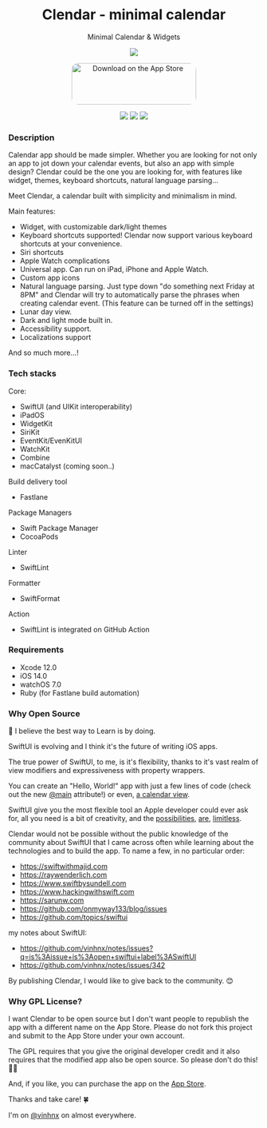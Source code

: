 <h1 align="center">
Clendar - minimal calendar
</h1>
<p align="center">Minimal Calendar & Widgets</p>

<p align="center"><img src="https://is3-ssl.mzstatic.com/image/thumb/Purple124/v4/0f/4d/31/0f4d3185-cf37-c985-4631-a5b14b72dba0/AppIcon-0-1x_U007emarketing-0-10-0-85-220.png/230x0w.webp"></p>

<p align="center"><a href="https://apps.apple.com/us/app/clendar-a-calendar-app/id1548102041?itsct=apps_box&amp;itscg=30200" style="display: inline-block; overflow: hidden; border-top-left-radius: 13px; border-top-right-radius: 13px; border-bottom-right-radius: 13px; border-bottom-left-radius: 13px; width: 250px; height: 83px;"><img src="https://tools.applemediaservices.com/api/badges/download-on-the-app-store/white/en-US?size=250x83&amp;releaseDate=1600214400&h=b81fd00fac3280be6ec30d3d3a1461f0" alt="Download on the App Store" style="border-top-left-radius: 13px; border-top-right-radius: 13px; border-bottom-right-radius: 13px; border-bottom-left-radius: 13px; width: 250px; height: 83px;"></a></p>

<p align="center">
<img src="https://is4-ssl.mzstatic.com/image/thumb/PurpleSource114/v4/d1/b4/1b/d1b41bdc-7768-2801-398d-7d14816fae15/1e54cef4-5d94-4ec0-985c-dcb2a7811404_Apple_iPhone_12_Pro_Max_6_7-inch_1242x2688_Screenshot1-crunch.png/230x0w.webp">

<img src="https://is3-ssl.mzstatic.com/image/thumb/PurpleSource124/v4/d2/ce/15/d2ce15fd-72b4-81ac-e569-80eabdab46fd/77d4d577-253b-4aba-90f1-90af385fb168_Apple_iPhone_12_Pro_Max_6_7-inch_1242x2688_Screenshot2-crunch.png/230x0w.webp">

<img src="https://is2-ssl.mzstatic.com/image/thumb/PurpleSource114/v4/bd/d6/14/bdd61414-7f34-9273-d9ce-89154553f447/a08150b8-5d25-4dbd-af6a-08d0bfa67f7d_Apple_iPhone_12_Pro_Max_6_7-inch_1242x2688_Screenshot5-crunch.png/230x0w.webp">
</p>

### Description

Calendar app should be made simpler. Whether you are looking for not only an app to jot down your calendar events, but also an app with simple design? Clendar could be the one you are looking for, with features like widget, themes, keyboard shortcuts, natural language parsing...

Meet Clendar, a calendar built with simplicity and minimalism in mind.

Main features:

-   Widget, with customizable dark/light themes
-   Keyboard shortcuts supported! Clendar now support various keyboard shortcuts at your convenience.
-   Siri shortcuts
-   Apple Watch complications
-   Universal app. Can run on iPad, iPhone and Apple Watch.
-   Custom app icons
-   Natural language parsing. Just type down "do something next Friday at 8PM" and Clendar will try to automatically parse the phrases when creating calendar event. (This feature can be turned off in the settings)
-   Lunar day view.
-   Dark and light mode built in.
-   Accessibility support.
-   Localizations support

And so much more...!

### Tech stacks

Core:

-   SwiftUI (and UIKit interoperability)
-   iPadOS
-   WidgetKit
-   SiriKit
-   EventKit/EvenKitUI
-   WatchKit
-   Combine
-   macCatalyst (coming soon..)

Build delivery tool

-   Fastlane

Package Managers

-   Swift Package Manager
-   CocoaPods

Linter

-   SwiftLint

Formatter

-   SwiftFormat

Action

-   SwiftLint is integrated on GitHub Action

### Requirements

-   Xcode 12.0
-   iOS 14.0
-   watchOS 7.0
-   Ruby (for Fastlane build automation)

### Why Open Source

📖
I believe the best way to Learn is by doing.

SwiftUI is evolving and I think it's the future of writing iOS apps.

The true power of SwiftUI, to me, is it's flexibility, thanks to it's vast realm of view modifiers and expressiveness with property wrappers.

You can create an "Hello, World!" app with just a few lines of code (check out the new [@main](<https://developer.apple.com/documentation/swiftui/app/main()>) attribute!) or even, [a calendar view](https://gist.github.com/mecid/f8859ea4bdbd02cf5d440d58e936faec).

SwiftUI give you the most flexible tool an Apple developer could ever ask for, all you need is a bit of creativity, and the [possibilities](https://github.com/Juanpe/About-SwiftUI), [are](https://github.com/chinsyo/awesome-swiftui), [limitless](https://github.com/onmyway133/awesome-swiftui).

Clendar would not be possible without the public knowledge of the community about SwiftUI that I came across often while learning about the technologies and to build the app. To name a few, in no particular order:

-   https://swiftwithmajid.com
-   https://raywenderlich.com
-   https://www.swiftbysundell.com
-   https://www.hackingwithswift.com
-   https://sarunw.com
-   https://github.com/onmyway133/blog/issues
-   https://github.com/topics/swiftui

my notes about SwiftUI:

-   https://github.com/vinhnx/notes/issues?q=is%3Aissue+is%3Aopen+swiftui+label%3ASwiftUI
-   https://github.com/vinhnx/notes/issues/342

By publishing Clendar, I would like to give back to the community. 😊

### Why GPL License?

I want Clendar to be open source but I don't want people to republish the app with a different name on the App Store. Please do not fork this project and submit to the App Store under your own account.

The GPL requires that you give the original developer credit and it also requires that the modified app also be open source. So please don't do this! 🙏🏻

And, if you like, you can purchase the app on the [App Store](https://apps.apple.com/us/app/clendar-a-calendar-app/id1548102041?itsct=apps_box&itscg=30200).

Thanks and take care! 🍀

I'm on [@vinhnx](https:/twitter.com/vinhnx) on almost everywhere.
